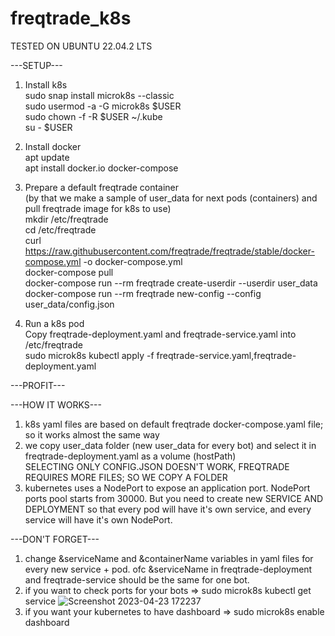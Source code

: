 # freqtrade_k8s
TESTED ON UBUNTU 22.04.2 LTS

---SETUP---
1) Install k8s\
  sudo snap install microk8s --classic\
  sudo usermod -a -G microk8s $USER\
  sudo chown -f -R $USER ~/.kube\
  su - $USER

2) Install docker\
  apt update\
  apt install docker.io docker-compose

3) Prepare a default freqtrade container\
(by that we make a sample of user_data for next pods (containers) and pull freqtrade image for k8s to use)\
  mkdir /etc/freqtrade\
  cd /etc/freqtrade\
  curl https://raw.githubusercontent.com/freqtrade/freqtrade/stable/docker-compose.yml -o docker-compose.yml\
  docker-compose pull\
  docker-compose run --rm freqtrade create-userdir --userdir user_data\
  docker-compose run --rm freqtrade new-config --config user_data/config.json

4) Run a k8s pod\
Copy freqtrade-deployment.yaml and freqtrade-service.yaml into /etc/freqtrade\
  sudo microk8s kubectl apply -f freqtrade-service.yaml,freqtrade-deployment.yaml
  
---PROFIT---

---HOW IT WORKS---
1) k8s yaml files are based on default freqtrade docker-compose.yaml file; so it works almost the same way
2) we copy user_data folder (new user_data for every bot) and select it in freqtrade-deployment.yaml as a volume (hostPath)\
SELECTING ONLY CONFIG.JSON DOESN'T WORK, FREQTRADE REQUIRES MORE FILES; SO WE COPY A FOLDER
3) kubernetes uses a NodePort to expose an application port. NodePort ports pool starts from 30000.
But you need to create new SERVICE AND DEPLOYMENT so that every pod will have it's own service, and every service will have it's own NodePort.

---DON'T FORGET---
1) change &serviceName and &containerName variables in yaml files for every new service + pod. ofc &serviceName in freqtrade-deployment and freqtrade-service should be the same for one bot.
2) if you want to check ports for your bots => sudo microk8s kubectl get service
 ![Screenshot 2023-04-23 172237](https://user-images.githubusercontent.com/93829120/233831267-b1cb041d-2888-4c49-bbf5-9a6ead844f75.png)
3) if you want your kubernetes to have dashboard => sudo microk8s enable dashboard
